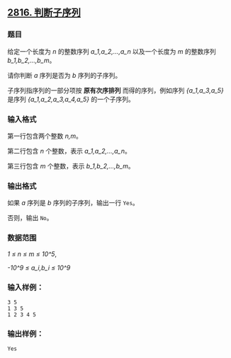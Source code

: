 ## [2816. 判断子序列](https://www.acwing.com/problem/content/2818/)

### 题目

给定一个长度为 *n* 的整数序列 *a_1,a_2,…,a_n* 以及一个长度为 *m* 的整数序列 *b_1,b_2,…,b_m*。

请你判断 *a* 序列是否为 *b* 序列的子序列。

子序列指序列的一部分项按 **原有次序排列** 而得的序列，例如序列 *{a_1,a_3,a_5}* 是序列 *{a_1,a_2,a_3,a_4,a_5}* 的一个子序列。

### 输入格式

第一行包含两个整数 *n,m*。

第二行包含 *n* 个整数，表示 *a_1,a_2,…,a_n*。

第三行包含 *m* 个整数，表示 *b_1,b_2,…,b_m*。

### 输出格式

如果 *a* 序列是 *b* 序列的子序列，输出一行 `Yes`。

否则，输出 `No`。

### 数据范围

*1 ≤ n ≤ m ≤ 10^5*,

*-10^9 ≤ a_i,b_i ≤ 10^9*

### 输入样例：

```
3 5
1 3 5
1 2 3 4 5
```

### 输出样例：

```
Yes
```
